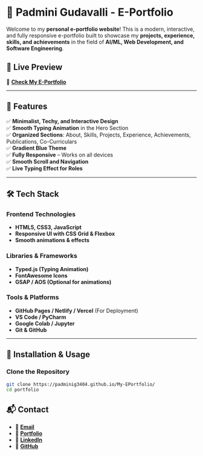 # 🚀 Padmini Gudavalli - E-Portfolio

Welcome to my **personal e-portfolio website**! This is a modern, interactive, and fully responsive e-portfolio built to showcase my **projects, experience, skills, and achievements** in the field of **AI/ML, Web Development, and Software Engineering**.

## 🌟 Live Preview  
🔗 **[Check My E-Portfolio](https://padminig3404.github.io/My-EPortfolio/)**  

---

## 📌 Features  
✅ **Minimalist, Techy, and Interactive Design**  
✅ **Smooth Typing Animation** in the Hero Section  
✅ **Organized Sections**: About, Skills, Projects, Experience, Achievements, Publications, Co-Curriculars  
✅ **Gradient Blue Theme**  
✅ **Fully Responsive** – Works on all devices  
✅ **Smooth Scroll and Navigation**  
✅ **Live Typing Effect for Roles**  

---

## 🛠 Tech Stack  
### **Frontend Technologies**  
- **HTML5, CSS3, JavaScript**  
- **Responsive UI with CSS Grid & Flexbox**  
- **Smooth animations & effects**  

### **Libraries & Frameworks**  
- **Typed.js (Typing Animation)**  
- **FontAwesome Icons**  
- **GSAP / AOS (Optional for animations)**  

### **Tools & Platforms**  
- **GitHub Pages / Netlify / Vercel** (For Deployment)  
- **VS Code / PyCharm**  
- **Google Colab / Jupyter**  
- **Git & GitHub**  

---

## 🚀 Installation & Usage  

### **Clone the Repository**  
```sh
git clone https://padminig3404.github.io/My-EPortfolio/
cd portfolio
```

## 📬 Contact  
- 📧 [**Email**](mailto:22211a6642@bvrit.ac.in)
- 🔗 [**Portfolio**](https://padminig3404.github.io/My-EPortfolio/)
- 💼 [**LinkedIn**](www.linkedin.com/in/padmini-gudavalli-226245259)  
- 📂 [**GitHub**](https://github.com/PadminiG3404)  
